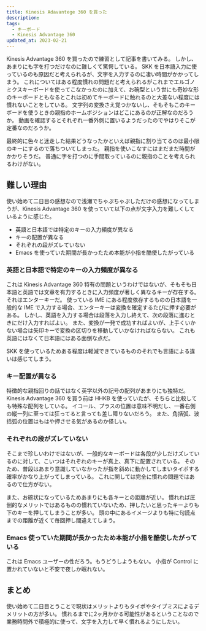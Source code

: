 ```yaml
---
title: Kinesis Adavantege 360 を買った
description:
tags:
  - キーボード
  - Kinesis Advantage 360
updated_at: 2023-02-21
---
```


Kinesis Advantage 360 を買ったので練習として記事を書いてみる。
しかし、あまりにも字を打つだけなのに難しくて驚愕している。
SKK を日本語入力に使っているのも原因だと考えられるが、文字を入力するのに凄い時間がかかってしまう。
これについてはある程度慣れの問題だと考えられるがこれまでエルゴノミクスキーボードを使ってこなかったのに加えて、お碗型という世にも奇妙な形のキーボードともなるとこれは初めてキーボードに触れるのと大差ない程度には慣れないことをしている。
文字列の変換さえ覚つかないし、そもそもこのキーボードを使うときの親指のホームポジションはどこにあるのが正解なのだろうか。
動画を確認するとそれぞれ一番外側に置いるようだったのでやはりそこが定番なのだろうか。

最終的に色々と迷走した結果どうなったかといえば親指に割り当てるのは最小限のキーにするので落ちついてしまった。
親指を使いこなすにはまだまだ時間がかかりそうだ。
普通に字を打つのに手間取っているのに親指のことを考えられるわけがない。

## 難しい理由

使い始めて二日目の感想なので浅瀬でちゃぷちゃぷしただけの感想になってしまうが、Kinesis Advantage 360 を使っていて以下の点が文字入力を難しくしているように感じた。

- 英語と日本語では特定のキーの入力頻度が異なる
- キーの配置が異なる
- それぞれの段がズレていない
- Emacs を使っていた期間が長かったため本能が小指を酷使したがっている

### 英語と日本語で特定のキーの入力頻度が異なる

これは Kinesis Advantage 360 特有の問題というわけではないが、そもそも日本語と英語では文章を有力するときに入力頻度が著しく異なるキーが存在する。
それはエンターキーだ。
使っている IME にある程度依存するものの日本語を一般的な IME で入力する場合、エンターキーは変換を確定するたびに押す必要がある。
しかし、英語を入力する場合は段落を入力し終えて、次の段落に進むときにだけ入力すればよい。
また、変換が一発で成功すればよいが、上手くいかない場合は矢印キーで変換の区切りを移動していかなければならない。
これも英語にはなくて日本語にはある面倒な点だ。

SKK を使っているためある程度は軽減できているもののそれでも言語による違いは感じてしまう。

### キー配置が異なる

特徴的な親指回りの話ではなく英字以外の記号の配列があまりにも独特だ。
Kinesis Advantage 360 を買う前は HHKB を使っていたが、そちらと比較しても特殊な配列をしている。
イコール、プラスの位置は意味不明だし、一番右側の縦一列に至っては狂ってると言っても差し障りないだろう。
また、角括弧、波括弧の位置はもはや押させる気があるのか怪しい。

### それぞれの段がズレていない

そこまで珍しいわけではないが、一般的なキーボードは各段が少しだけズレているのに対して、こいつはそれぞれのキーが真上、真下に配置されている。
そのため、普段はあまり意識していなかったが指を斜めに動かしてしまいタイポする確率がかなり上がってしまっている。
これに関しては完全に慣れの問題ではあるので仕方がない。

また、お碗状になっているためあまりにも各キーとの距離が近い。
慣れれば圧倒的なメリットではあるものの慣れていないため、押したいと思ったキーよりも下のキーを押してしまうことが多い。
頭の中にあるイメージよりも特に句読点までの距離が近くて毎回押し間違えてしまう。

### Emacs 使っていた期間が長かったため本能が小指を酷使したがっている

これは Emacs ユーザーの性だろう。もうどうしようもない。
小指が Control に置かれていないと不安で夜しか眠れない。

## まとめ

使い始めて二日目とうことで現状はメリットよりもタイポやタイプミスによるデメリットの方が多い。
慣れるまでに2ヶ月かかる可能性があるということなので業務時間外で積極的に使って、文字を入力して早く慣れるようにしたい。
